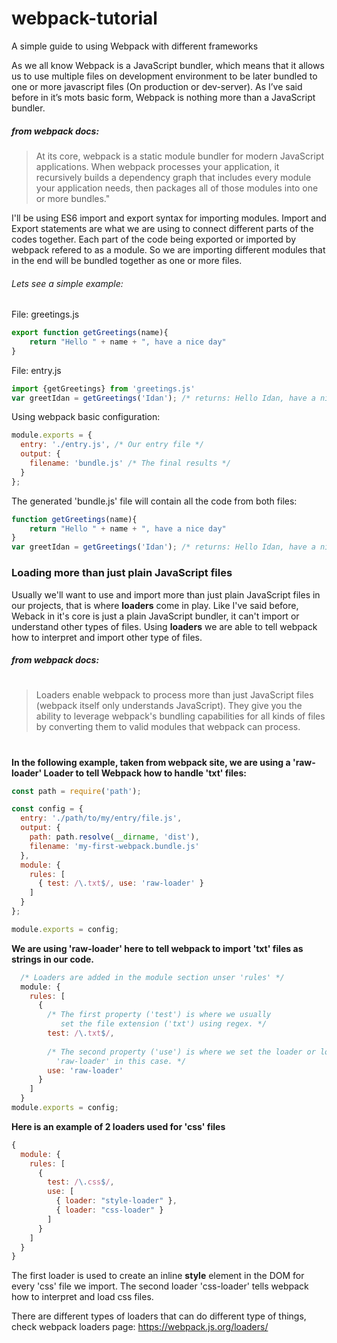 # webpack-tutorial
A simple guide to using Webpack with different frameworks

As we all know Webpack is a JavaScript bundler, which means that it allows us to use multiple files on development environment to be later bundled to one or more javascript files (On production or dev-server). As I’ve said before in it’s mots basic form, Webpack is nothing more than a JavaScript bundler. 

##### from webpack docs:
>At its core, webpack is a static module bundler for modern JavaScript applications. When webpack processes your application, it recursively builds a dependency graph that includes every module your application needs, then packages all of those modules into one or more bundles."

I'll be using ES6 import and export syntax for importing modules. Import and Export statements are what we are using to connect different parts of the codes together. Each part of the code being exported or imported by webpack refered to as a module. So we are importing different modules that in the end will be bundled together as one or more files.


###### Lets see a simple example:
File: greetings.js
```javascript
export function getGreetings(name){
    return "Hello " + name + ", have a nice day"
}
```

File: entry.js
```javascript
import {getGreetings} from 'greetings.js'
var greetIdan = getGreetings('Idan'); /* returns: Hello Idan, have a nice day */
```

Using webpack basic configuration:

```javascript
module.exports = {
  entry: './entry.js', /* Our entry file */
  output: {
    filename: 'bundle.js' /* The final results */
  }
};
```
The generated 'bundle.js' file will contain all the code from both files:
```javascript
function getGreetings(name){
    return "Hello " + name + ", have a nice day"
}
var greetIdan = getGreetings('Idan'); /* returns: Hello Idan, have a nice day */
```
### Loading more than just plain JavaScript files
Usually we'll want to use and import more than just plain JavaScript files in our projects, that is where **loaders** come in play. Like I've said before, Weback in it's core is just a plain JavaScript bundler, it can't import or understand other types of files. Using **loaders** we are able to tell webpack how to interpret and import other type of files.

##### from webpack docs:
#
>Loaders enable webpack to process more than just JavaScript files (webpack itself only understands JavaScript). They give you the ability to leverage webpack's bundling capabilities for all kinds of files by converting them to valid modules that webpack can process.
#
**In the following example, taken from webpack site, we are using a 'raw-loader' Loader to tell Webpack how to handle 'txt' files:**
```javascript
const path = require('path');

const config = {
  entry: './path/to/my/entry/file.js',
  output: {
    path: path.resolve(__dirname, 'dist'),
    filename: 'my-first-webpack.bundle.js'
  },
  module: {
    rules: [
      { test: /\.txt$/, use: 'raw-loader' }
    ]
  }
};

module.exports = config;
```

**We are using 'raw-loader' here to tell webpack to import 'txt' files as strings in our code.**

```javascript
  /* Loaders are added in the module section unser 'rules' */
  module: {
    rules: [
      { 
        /* The first property ('test') is where we usually 
           set the file extension ('txt') using regex. */ 
        test: /\.txt$/, 
        
        /* The second property ('use') is where we set the loader or loaders
          'raw-loader' in this case. */
        use: 'raw-loader' 
      }
    ]
  }
module.exports = config;
```
**Here is an example of 2 loaders used for 'css' files**

```javascript
{
  module: {
    rules: [
      {
        test: /\.css$/,
        use: [
          { loader: "style-loader" },
          { loader: "css-loader" }
        ]
      }
    ]
  }
}
```
The first loader is used to create an inline **style** element in the DOM for every 'css' file we import. The second loader 'css-loader' tells webpack how to interpret and load css files.

There are different types of loaders that can do different type of things, check webpack loaders page:
https://webpack.js.org/loaders/
